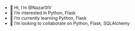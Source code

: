 - 👋 Hi, I’m @Nazar0IV
- 👀 I’m interested in Python, Flask
- 🌱 I’m currently learning Python, Flask
- 💞️ I’m looking to collaborate on Python, Flask, SQLAlchemy


